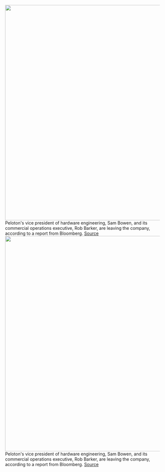 <img src='https://cdn.vox-cdn.com/thumbor/sd5xTGJ4uNGXnmmZWz6qwv4qhEA=/0x0:2040x1360/1200x800/filters:focal(1064x648:1390x974)/cdn.vox-cdn.com/uploads/chorus_image/image/70486304/akrales_190328_3240_0139.0.jpg' width='700px' /><br/>
Peloton's vice president of hardware engineering, Sam Bowen, and its commercial operations executive, Rob Barker, are leaving the company, according to a report from Bloomberg.
<a href='https://www.theverge.com/2022/2/8/22924180/peloton-hardware-commercial-operations-executives-vice-presidents-leave-company'> Source <a/><img src='https://cdn.vox-cdn.com/thumbor/sd5xTGJ4uNGXnmmZWz6qwv4qhEA=/0x0:2040x1360/1200x800/filters:focal(1064x648:1390x974)/cdn.vox-cdn.com/uploads/chorus_image/image/70486304/akrales_190328_3240_0139.0.jpg' width='700px' /><br/>
Peloton's vice president of hardware engineering, Sam Bowen, and its commercial operations executive, Rob Barker, are leaving the company, according to a report from Bloomberg.
<a href='https://www.theverge.com/2022/2/8/22924180/peloton-hardware-commercial-operations-executives-vice-presidents-leave-company'> Source <a/>